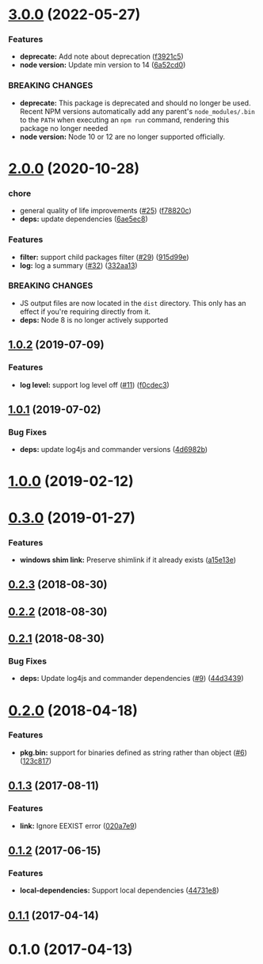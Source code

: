 # [3.0.0](https://github.com/nicojs/node-link-parent-bin/compare/v2.0.0...v3.0.0) (2022-05-27)


### Features

* **deprecate:** Add note about deprecation ([f3921c5](https://github.com/nicojs/node-link-parent-bin/commit/f3921c5e40d61bedac5f9cb3ae19cae8167d0646))
* **node version:** Update min version to 14 ([6a52cd0](https://github.com/nicojs/node-link-parent-bin/commit/6a52cd099e137cc2d1b19e43830e6f79123e18ea))


### BREAKING CHANGES

* **deprecate:** This package is deprecated and should no longer be used. Recent NPM versions automatically add any parent's `node_modules/.bin` to the `PATH` when executing an `npm run` command, rendering this package no longer needed
* **node version:** Node 10 or 12 are no longer supported officially.



# [2.0.0](https://github.com/nicojs/node-link-parent-bin/compare/v1.0.2...v2.0.0) (2020-10-28)


### chore

* general quality of life improvements ([#25](https://github.com/nicojs/node-link-parent-bin/issues/25)) ([f78820c](https://github.com/nicojs/node-link-parent-bin/commit/f78820cf9bf08821488044d66b3baf91e13db102))
* **deps:** update dependencies ([6ae5ec8](https://github.com/nicojs/node-link-parent-bin/commit/6ae5ec813c6e4a078bde1d9cfb6709b93de63394))


### Features

* **filter:** support child packages filter ([#29](https://github.com/nicojs/node-link-parent-bin/issues/29)) ([915d99e](https://github.com/nicojs/node-link-parent-bin/commit/915d99e44576e58b827ace965cf86075e8038d89))
* **log:** log a summary ([#32](https://github.com/nicojs/node-link-parent-bin/issues/32)) ([332aa13](https://github.com/nicojs/node-link-parent-bin/commit/332aa13a9f6e72e2bd33227aaa58fd0a3cc159b1))


### BREAKING CHANGES

* JS output files are now located in the `dist` directory. This only has an effect if you're requiring directly from it.
* **deps:** Node 8 is no longer actively supported



## [1.0.2](https://github.com/nicojs/node-link-parent-bin/compare/v1.0.1...v1.0.2) (2019-07-09)


### Features

* **log level:** support log level off ([#11](https://github.com/nicojs/node-link-parent-bin/issues/11)) ([f0cdec3](https://github.com/nicojs/node-link-parent-bin/commit/f0cdec3))



## [1.0.1](https://github.com/nicojs/node-link-parent-bin/compare/v1.0.0...v1.0.1) (2019-07-02)


### Bug Fixes

* **deps:** update log4js and commander versions ([4d6982b](https://github.com/nicojs/node-link-parent-bin/commit/4d6982b))



# [1.0.0](https://github.com/nicojs/node-link-parent-bin/compare/v0.3.0...v1.0.0) (2019-02-12)



<a name="0.3.0"></a>
# [0.3.0](https://github.com/nicojs/node-link-parent-bin/compare/v0.2.3...v0.3.0) (2019-01-27)


### Features

* **windows shim link:** Preserve shimlink if it already exists ([a15e13e](https://github.com/nicojs/node-link-parent-bin/commit/a15e13e))



<a name="0.2.3"></a>
## [0.2.3](https://github.com/nicojs/node-link-parent-bin/compare/v0.2.2...v0.2.3) (2018-08-30)



<a name="0.2.2"></a>
## [0.2.2](https://github.com/nicojs/node-link-parent-bin/compare/v0.2.1...v0.2.2) (2018-08-30)



<a name="0.2.1"></a>
## [0.2.1](https://github.com/nicojs/node-link-parent-bin/compare/v0.2.0...v0.2.1) (2018-08-30)


### Bug Fixes

* **deps:** Update log4js and commander dependencies ([#9](https://github.com/nicojs/node-link-parent-bin/issues/9)) ([44d3439](https://github.com/nicojs/node-link-parent-bin/commit/44d3439))



<a name="0.2.0"></a>
# [0.2.0](https://github.com/nicojs/node-link-parent-bin/compare/v0.1.3...v0.2.0) (2018-04-18)


### Features

* **pkg.bin:** support for binaries defined as string rather than object ([#6](https://github.com/nicojs/node-link-parent-bin/issues/6)) ([123c817](https://github.com/nicojs/node-link-parent-bin/commit/123c817))



<a name="0.1.3"></a>
## [0.1.3](https://github.com/nicojs/node-link-parent-bin/compare/v0.1.2...v0.1.3) (2017-08-11)


### Features

* **link:** Ignore EEXIST error ([020a7e9](https://github.com/nicojs/node-link-parent-bin/commit/020a7e9))



<a name="0.1.2"></a>
## [0.1.2](https://github.com/nicojs/node-link-parent-bin/compare/v0.1.1...v0.1.2) (2017-06-15)


### Features

* **local-dependencies:** Support local dependencies ([44731e8](https://github.com/nicojs/node-link-parent-bin/commit/44731e8))



<a name="0.1.1"></a>
## [0.1.1](https://github.com/nicojs/node-link-parent-bin/compare/v0.1.0...v0.1.1) (2017-04-14)



<a name="0.1.0"></a>
# 0.1.0 (2017-04-13)



